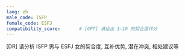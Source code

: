 ```yaml
---
lang: zh
male_code: ISFP
female_code: ESFJ
compatibility_score:       # [GPT] 请给出 1–10 的契合度评分
---
```


[DR] 请分析 ISFP 男与 ESFJ 女的契合度, 互补优势, 潜在冲突, 相处建议等

